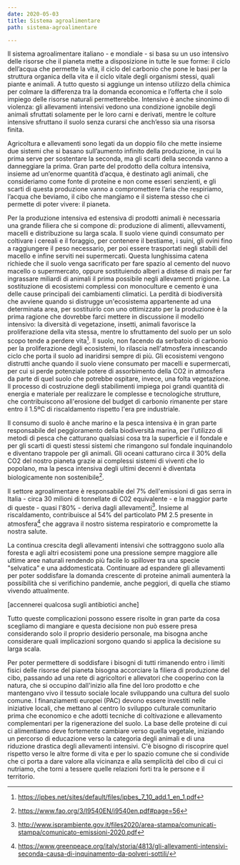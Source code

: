 ```yaml
---
date: 2020-05-03
title: Sistema agroalimentare
path: sistema-agroalimentare

---
```


Il sistema agroalimentare italiano - e mondiale - si basa su un uso intensivo delle risorse che il pianeta mette a disposizione in tutte le sue forme: il ciclo dell’acqua che permette la vita, il ciclo del carbonio che pone le basi per la struttura organica della vita e il ciclo vitale degli organismi stessi, quali piante e animali. A tutto questo si aggiunge un intenso utilizzo della chimica per colmare la differenza tra la domanda economica e l’offerta che il solo impiego delle risorse naturali permetterebbe. Intensivo è anche sinonimo di violenza: gli allevamenti intensivi vedono una condizione ignobile degli animali sfruttati solamente per le loro carni e derivati, mentre le colture intensive sfruttano il suolo senza curarsi che anch’esso sia una risorsa finita.

Agricoltura e allevamenti sono legati da un doppio filo che mette insieme due sistemi che si basano sull’aumento infinito della produzione, in cui la prima serve per sostentare la seconda, ma gli scarti della seconda vanno a danneggiare la prima. Gran parte del prodotto della coltura intensiva, insieme ad un’enorme quantità d’acqua, è destinato agli animali, che consideriamo come fonte di proteine e non come esseri senzienti, e gli scarti di questa produzione vanno a compromettere l’aria che respiriamo, l’acqua che beviamo, il cibo che mangiamo e il sistema stesso che ci permette di poter vivere: il pianeta.

Per la produzione intensiva ed estensiva di prodotti animali è necessaria una grande filiera che si compone di: produzione di alimenti, allevvamenti, macelli e distribuzione su larga scala. Il suolo viene quindi consumato per coltivare i cereali e il foraggio, per contenere il bestiame, i suini, gli ovini fino a raggiungere il peso necessario, per poi essere trasportati negli stabili del macello e infine serviti nei supermercati.
Questa lunghissima catena richiede che il suolo venga sacrificato per fare spazio al cemento del nuovo macello o supermercato, oppure sostituiendo alberi a distese di mais per far ingrassare miliardi di animali il prima possibile negli allevamenti prigione. 
La sostituzione di ecosistemi complessi con monoculture e cemento è una delle cause principali dei cambiamenti climatici.
La perdità di biodiversità che avviene quando si distrugge un'ecosistema appartenente ad una determinata area, per sostituirlo con uno ottimizzato per la produzione è la prima ragione che dovrebbe farci mettere in discussione il modello intensivo: la diversità di vegetazione, insetti, animali favorisce la proliferazione della vita stessa, mentre lo sfruttamento del suolo per un solo scopo tende a perdere vita[^1]. Il suolo, non facendo da serbatoio di carbonio per la proliferazione degli ecosistemi, lo rilascia nell'atmosfera innescando ciclo che porta il suolo ad inaridirsi sempre di più.
Gli ecosistemi vengono distrutti anche quando il suolo viene consumato per macelli e supermercati, per cui si perde potenziale potere di assorbimento della CO2 in atmosfera da parte di quel suolo che potrebbe ospitare, invece, una folta vegetazione. Il processo di costruzione degli stabilimenti impiega poi grandi quantità di energia e materiale per realizzare le complesse e tecnologiche strutture, che contribuiscono all'erosione del budget di carbonio rimanente per stare entro il 1.5ºC di riscaldamento rispetto l'era pre industriale.

Il consumo di suolo è anche marino e la pesca intensiva è in gran parte responsabile del peggioramento della biodiversità marina, per l'utilizzo di metodi di pesca che catturano qualsiasi cosa tra la superficie e il fondale e per gli scarti di questi stessi sistemi che rimangono sul fondale inquinandolo e diventano trappole per gli animali.
Gli oceani catturano circa il 30% della CO2 del nostro pianeta grazie ai complessi sistemi di viventi che lo popolano, ma la pesca intensiva degli ultimi decenni è diventata biologicamente non sostenibile[^2].

Il settore agroalimentare è responsabile del 7% dell'emissioni di gas serra in Italia - circa 30 milioni di tonnellate di C02 equivalente - e la maggior parte di queste - quasi l'80% - deriva dagli allevamenti[^3]. 
Insieme al riscaldamento, contribuisce al 54% del particolato PM 2.5 presente in atmosfera[^4] che aggrava il nostro sistema respiratorio e compromette la nostra salute.

La continua crescita degli allevamenti intensivi che sottraggono suolo alla foresta e agli altri ecosistemi pone una pressione sempre maggiore alle ultime aree naturali rendendo più facile lo spillover tra una specie "selvatica" e una addomesticata. Continuare ad espandere gli allevamenti per poter soddisfare la domanda crescente di proteine animali aumenterà la possibilità che si verifichino pandemie, anche peggiori, di quella che stiamo vivendo attualmente.

[accennerei qualcosa sugli antibiotici anche]

Tutto queste complicazioni possono essere risolte in gran parte da cosa scegliamo di mangiare e questa decisione non può essere presa considerando solo il proprio desiderio personale, ma bisogna anche considerare quali implicazioni sorgono quando si applica la decisione su larga scala. 

Per poter permettere di soddisfare i bisogni di tutti rimanendo entro i limiti fisici delle risorse del pianeta bisogna accorciare la filiera di produzione del cibo, passando ad una rete di agricoltori e allevatori che cooperino con la natura, che si occupino dall'inizio alla fine del loro prodotto e che mantengano vivo il tessuto sociale locale sviluppando una cultura del suolo comune.
I finanziamenti europei (PAC) devono essere investiti nelle iniziative locali, che mettano al centro lo sviluppo culturale comunitario prima che economico e che adotti tecniche di coltivazione e allevamento complementari per la rigenerazione del suolo. 
La base delle proteine di cui ci alimentiamo deve fortemente cambiare verso quella vegetale, iniziando un percorso di educazione verso la categoria degli animali e di una riduzione drastica degli allevamenti intensivi. 
C'è bisogno di riscoprire quel rispetto verso le altre forme di vita e per lo spazio comune che si condivide che ci porta a dare valore alla vicinanza e alla semplicità del cibo di cui ci nutriamo, che torni a tessere quelle relazioni forti tra le persone e il territorio.



[^1]: https://ipbes.net/sites/default/files/ipbes_7_10_add.1_en_1.pdf
[^2]: https://www.fao.org/3/I9540EN/i9540en.pdf#page=56
[^3]: http://www.isprambiente.gov.it/files2020/area-stampa/comunicati-stampa/comunicato-emissioni-2020.pdf
[^4]: https://www.greenpeace.org/italy/storia/4813/gli-allevamenti-intensivi-seconda-causa-di-inquinamento-da-polveri-sottili/
[^5]: http://www.isprambiente.gov.it/files2020/pubblicazioni/rapporti/Rapporto_319_2020.pdf